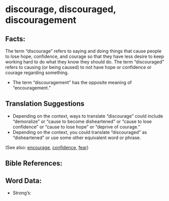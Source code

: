 # discourage, discouraged, discouragement

## Facts:

The term “discourage” refers to saying and doing things that cause people to lose hope, confidence, and courage so that they have less desire to keep working hard to do what they know they should do.
The term “discouraged” refers to causing (or being caused) to not have hope or confidence or courage regarding something. 

* The term “discouragement” has the opposite meaning of “encouragement.”

## Translation Suggestions

* Depending on the context, ways to translate “discourage” could include “demoralize” or “cause to become disheartened” or “cause to lose confidence” or “cause to lose hope” or “deprive of courage.”
* Depending on the context, you could translate “discouraged” as “disheartened” or use some other equivalent word or phrase.

(See also: [encourage](../other/encourage.md), [confidence](../other/confidence.md), [fear](../kt/fear.md))

## Bible References:


## Word Data:

* Strong’s: